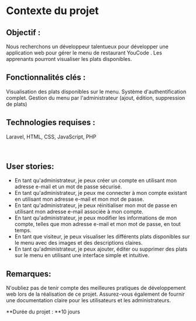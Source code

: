 # Contexte du projet

## Objectif :

Nous recherchons un développeur talentueux pour développer une application web pour gérer le menu de restaurant YouCode . Les apprenants pourront visualiser les plats disponibles.

## Fonctionnalités clés :

Visualisation des plats disponibles sur le menu.
Système d'authentification complet.
Gestion du menu par l'administrateur (ajout, édition, suppression de plats)
## Technologies requises :

Laravel, HTML, CSS, JavaScript, PHP

​

## User stories:

- En tant qu'administrateur, je peux créer un compte en utilisant mon adresse e-mail et un mot de passe sécurisé. <br/>
- En tant qu'administrateur, je peux me connecter à mon compte existant en utilisant mon adresse e-mail et mon mot de passe. <br/>
- En tant qu'administrateur, je peux réinitialiser mon mot de passe en utilisant mon adresse e-mail associée à mon compte. <br/>
- En tant qu'administrateur, je peux modifier les informations de mon compte, telles que mon adresse e-mail et mon mot de passe, en tout temps. <br/>
- En tant que visiteur, je peux visualiser les différents plats disponibles sur le menu avec des images et des descriptions claires. <br/>
- En tant qu'administrateur, je peux ajouter, éditer ou supprimer des plats sur le menu en utilisant une interface simple et intuitive. <br/>
## Remarques:

N'oubliez pas de tenir compte des meilleures pratiques de développement web lors de la réalisation de ce projet. Assurez-vous également de fournir une documentation claire pour les utilisateurs et les administrateurs.

**Durée du projet : **10 jours

